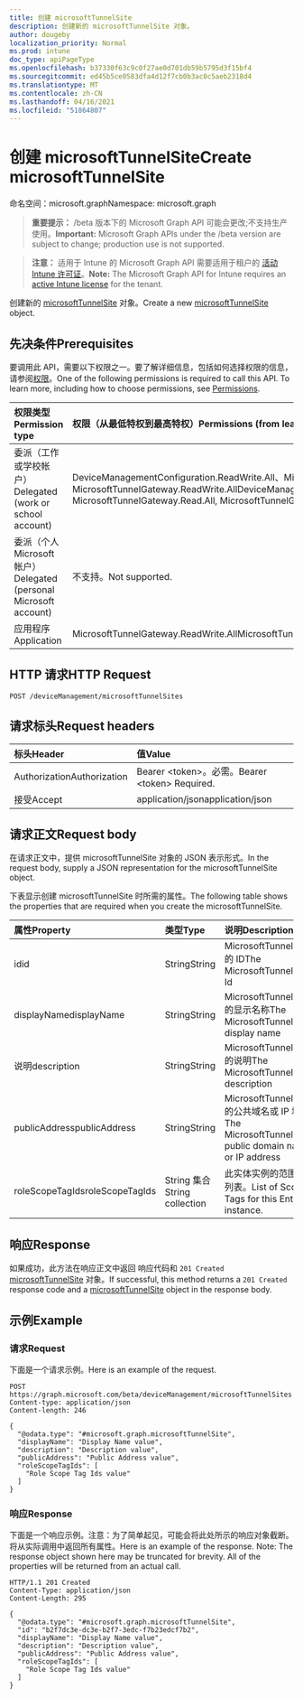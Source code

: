 ```yaml
---
title: 创建 microsoftTunnelSite
description: 创建新的 microsoftTunnelSite 对象。
author: dougeby
localization_priority: Normal
ms.prod: intune
doc_type: apiPageType
ms.openlocfilehash: b37330f63c9c0f27ae0d701db59b5795d3f15bf4
ms.sourcegitcommit: ed45b5ce0583dfa4d12f7cb0b3ac0c5aeb2318d4
ms.translationtype: MT
ms.contentlocale: zh-CN
ms.lasthandoff: 04/16/2021
ms.locfileid: "51864807"
---
```

# <a name="create-microsofttunnelsite"></a><span data-ttu-id="6787b-103">创建 microsoftTunnelSite</span><span class="sxs-lookup"><span data-stu-id="6787b-103">Create microsoftTunnelSite</span></span>

<span data-ttu-id="6787b-104">命名空间：microsoft.graph</span><span class="sxs-lookup"><span data-stu-id="6787b-104">Namespace: microsoft.graph</span></span>

> <span data-ttu-id="6787b-105">**重要提示：** /beta 版本下的 Microsoft Graph API 可能会更改;不支持生产使用。</span><span class="sxs-lookup"><span data-stu-id="6787b-105">**Important:** Microsoft Graph APIs under the /beta version are subject to change; production use is not supported.</span></span>

> <span data-ttu-id="6787b-106">**注意：** 适用于 Intune 的 Microsoft Graph API 需要适用于租户的 [活动 Intune 许可证](https://go.microsoft.com/fwlink/?linkid=839381)。</span><span class="sxs-lookup"><span data-stu-id="6787b-106">**Note:** The Microsoft Graph API for Intune requires an [active Intune license](https://go.microsoft.com/fwlink/?linkid=839381) for the tenant.</span></span>

<span data-ttu-id="6787b-107">创建新的 [microsoftTunnelSite](../resources/intune-mstunnel-microsofttunnelsite.md) 对象。</span><span class="sxs-lookup"><span data-stu-id="6787b-107">Create a new [microsoftTunnelSite](../resources/intune-mstunnel-microsofttunnelsite.md) object.</span></span>

## <a name="prerequisites"></a><span data-ttu-id="6787b-108">先决条件</span><span class="sxs-lookup"><span data-stu-id="6787b-108">Prerequisites</span></span>
<span data-ttu-id="6787b-p101">要调用此 API，需要以下权限之一。要了解详细信息，包括如何选择权限的信息，请参阅[权限](/graph/permissions-reference)。</span><span class="sxs-lookup"><span data-stu-id="6787b-p101">One of the following permissions is required to call this API. To learn more, including how to choose permissions, see [Permissions](/graph/permissions-reference).</span></span>

|<span data-ttu-id="6787b-111">权限类型</span><span class="sxs-lookup"><span data-stu-id="6787b-111">Permission type</span></span>|<span data-ttu-id="6787b-112">权限（从最低特权到最高特权）</span><span class="sxs-lookup"><span data-stu-id="6787b-112">Permissions (from least to most privileged)</span></span>|
|:---|:---|
|<span data-ttu-id="6787b-113">委派（工作或学校帐户）</span><span class="sxs-lookup"><span data-stu-id="6787b-113">Delegated (work or school account)</span></span>|<span data-ttu-id="6787b-114">DeviceManagementConfiguration.ReadWrite.All、MicrosoftTunnelGateway.Read.All、MicrosoftTunnelGateway.ReadWrite.All</span><span class="sxs-lookup"><span data-stu-id="6787b-114">DeviceManagementConfiguration.ReadWrite.All, MicrosoftTunnelGateway.Read.All, MicrosoftTunnelGateway.ReadWrite.All</span></span>|
|<span data-ttu-id="6787b-115">委派（个人 Microsoft 帐户）</span><span class="sxs-lookup"><span data-stu-id="6787b-115">Delegated (personal Microsoft account)</span></span>|<span data-ttu-id="6787b-116">不支持。</span><span class="sxs-lookup"><span data-stu-id="6787b-116">Not supported.</span></span>|
|<span data-ttu-id="6787b-117">应用程序</span><span class="sxs-lookup"><span data-stu-id="6787b-117">Application</span></span>|<span data-ttu-id="6787b-118">MicrosoftTunnelGateway.ReadWrite.All</span><span class="sxs-lookup"><span data-stu-id="6787b-118">MicrosoftTunnelGateway.ReadWrite.All</span></span>|

## <a name="http-request"></a><span data-ttu-id="6787b-119">HTTP 请求</span><span class="sxs-lookup"><span data-stu-id="6787b-119">HTTP Request</span></span>
<!-- {
  "blockType": "ignored"
}
-->
``` http
POST /deviceManagement/microsoftTunnelSites
```

## <a name="request-headers"></a><span data-ttu-id="6787b-120">请求标头</span><span class="sxs-lookup"><span data-stu-id="6787b-120">Request headers</span></span>
|<span data-ttu-id="6787b-121">标头</span><span class="sxs-lookup"><span data-stu-id="6787b-121">Header</span></span>|<span data-ttu-id="6787b-122">值</span><span class="sxs-lookup"><span data-stu-id="6787b-122">Value</span></span>|
|:---|:---|
|<span data-ttu-id="6787b-123">Authorization</span><span class="sxs-lookup"><span data-stu-id="6787b-123">Authorization</span></span>|<span data-ttu-id="6787b-124">Bearer &lt;token&gt;。必需。</span><span class="sxs-lookup"><span data-stu-id="6787b-124">Bearer &lt;token&gt; Required.</span></span>|
|<span data-ttu-id="6787b-125">接受</span><span class="sxs-lookup"><span data-stu-id="6787b-125">Accept</span></span>|<span data-ttu-id="6787b-126">application/json</span><span class="sxs-lookup"><span data-stu-id="6787b-126">application/json</span></span>|

## <a name="request-body"></a><span data-ttu-id="6787b-127">请求正文</span><span class="sxs-lookup"><span data-stu-id="6787b-127">Request body</span></span>
<span data-ttu-id="6787b-128">在请求正文中，提供 microsoftTunnelSite 对象的 JSON 表示形式。</span><span class="sxs-lookup"><span data-stu-id="6787b-128">In the request body, supply a JSON representation for the microsoftTunnelSite object.</span></span>

<span data-ttu-id="6787b-129">下表显示创建 microsoftTunnelSite 时所需的属性。</span><span class="sxs-lookup"><span data-stu-id="6787b-129">The following table shows the properties that are required when you create the microsoftTunnelSite.</span></span>

|<span data-ttu-id="6787b-130">属性</span><span class="sxs-lookup"><span data-stu-id="6787b-130">Property</span></span>|<span data-ttu-id="6787b-131">类型</span><span class="sxs-lookup"><span data-stu-id="6787b-131">Type</span></span>|<span data-ttu-id="6787b-132">说明</span><span class="sxs-lookup"><span data-stu-id="6787b-132">Description</span></span>|
|:---|:---|:---|
|<span data-ttu-id="6787b-133">id</span><span class="sxs-lookup"><span data-stu-id="6787b-133">id</span></span>|<span data-ttu-id="6787b-134">String</span><span class="sxs-lookup"><span data-stu-id="6787b-134">String</span></span>|<span data-ttu-id="6787b-135">MicrosoftTunnelSite 的 ID</span><span class="sxs-lookup"><span data-stu-id="6787b-135">The MicrosoftTunnelSite's Id</span></span>|
|<span data-ttu-id="6787b-136">displayName</span><span class="sxs-lookup"><span data-stu-id="6787b-136">displayName</span></span>|<span data-ttu-id="6787b-137">String</span><span class="sxs-lookup"><span data-stu-id="6787b-137">String</span></span>|<span data-ttu-id="6787b-138">MicrosoftTunnelSite 的显示名称</span><span class="sxs-lookup"><span data-stu-id="6787b-138">The MicrosoftTunnelSite's display name</span></span>|
|<span data-ttu-id="6787b-139">说明</span><span class="sxs-lookup"><span data-stu-id="6787b-139">description</span></span>|<span data-ttu-id="6787b-140">String</span><span class="sxs-lookup"><span data-stu-id="6787b-140">String</span></span>|<span data-ttu-id="6787b-141">MicrosoftTunnelSite 的说明</span><span class="sxs-lookup"><span data-stu-id="6787b-141">The MicrosoftTunnelSite's description</span></span>|
|<span data-ttu-id="6787b-142">publicAddress</span><span class="sxs-lookup"><span data-stu-id="6787b-142">publicAddress</span></span>|<span data-ttu-id="6787b-143">String</span><span class="sxs-lookup"><span data-stu-id="6787b-143">String</span></span>|<span data-ttu-id="6787b-144">MicrosoftTunnelSite 的公共域名或 IP 地址</span><span class="sxs-lookup"><span data-stu-id="6787b-144">The MicrosoftTunnelSite's public domain name or IP address</span></span>|
|<span data-ttu-id="6787b-145">roleScopeTagIds</span><span class="sxs-lookup"><span data-stu-id="6787b-145">roleScopeTagIds</span></span>|<span data-ttu-id="6787b-146">String 集合</span><span class="sxs-lookup"><span data-stu-id="6787b-146">String collection</span></span>|<span data-ttu-id="6787b-147">此实体实例的范围标记列表。</span><span class="sxs-lookup"><span data-stu-id="6787b-147">List of Scope Tags for this Entity instance.</span></span>|



## <a name="response"></a><span data-ttu-id="6787b-148">响应</span><span class="sxs-lookup"><span data-stu-id="6787b-148">Response</span></span>
<span data-ttu-id="6787b-149">如果成功，此方法在响应正文中返回 响应代码和 `201 Created` [microsoftTunnelSite](../resources/intune-mstunnel-microsofttunnelsite.md) 对象。</span><span class="sxs-lookup"><span data-stu-id="6787b-149">If successful, this method returns a `201 Created` response code and a [microsoftTunnelSite](../resources/intune-mstunnel-microsofttunnelsite.md) object in the response body.</span></span>

## <a name="example"></a><span data-ttu-id="6787b-150">示例</span><span class="sxs-lookup"><span data-stu-id="6787b-150">Example</span></span>

### <a name="request"></a><span data-ttu-id="6787b-151">请求</span><span class="sxs-lookup"><span data-stu-id="6787b-151">Request</span></span>
<span data-ttu-id="6787b-152">下面是一个请求示例。</span><span class="sxs-lookup"><span data-stu-id="6787b-152">Here is an example of the request.</span></span>
``` http
POST https://graph.microsoft.com/beta/deviceManagement/microsoftTunnelSites
Content-type: application/json
Content-length: 246

{
  "@odata.type": "#microsoft.graph.microsoftTunnelSite",
  "displayName": "Display Name value",
  "description": "Description value",
  "publicAddress": "Public Address value",
  "roleScopeTagIds": [
    "Role Scope Tag Ids value"
  ]
}
```

### <a name="response"></a><span data-ttu-id="6787b-153">响应</span><span class="sxs-lookup"><span data-stu-id="6787b-153">Response</span></span>
<span data-ttu-id="6787b-p102">下面是一个响应示例。注意：为了简单起见，可能会将此处所示的响应对象截断。将从实际调用中返回所有属性。</span><span class="sxs-lookup"><span data-stu-id="6787b-p102">Here is an example of the response. Note: The response object shown here may be truncated for brevity. All of the properties will be returned from an actual call.</span></span>
``` http
HTTP/1.1 201 Created
Content-Type: application/json
Content-Length: 295

{
  "@odata.type": "#microsoft.graph.microsoftTunnelSite",
  "id": "b2f7dc3e-dc3e-b2f7-3edc-f7b23edcf7b2",
  "displayName": "Display Name value",
  "description": "Description value",
  "publicAddress": "Public Address value",
  "roleScopeTagIds": [
    "Role Scope Tag Ids value"
  ]
}
```




